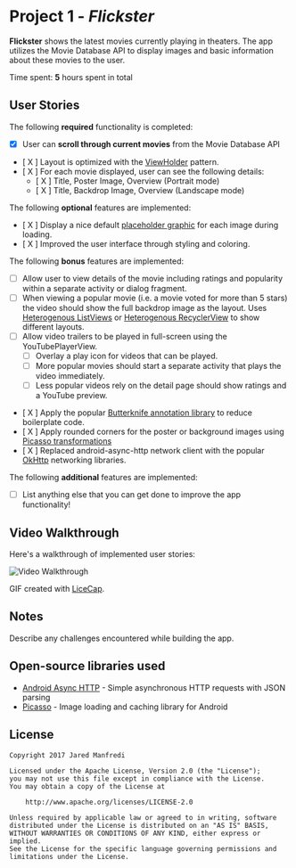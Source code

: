 # Project 1 - *Flickster*

**Flickster** shows the latest movies currently playing in theaters. The app utilizes the Movie Database API to display images and basic information about these movies to the user.

Time spent: **5** hours spent in total

## User Stories

The following **required** functionality is completed:

* [x] User can **scroll through current movies** from the Movie Database API
* [ X ] Layout is optimized with the [ViewHolder](http://guides.codepath.com/android/Using-an-ArrayAdapter-with-ListView#improving-performance-with-the-viewholder-pattern) pattern.
* [ X ] For each movie displayed, user can see the following details:
  * [ X ] Title, Poster Image, Overview (Portrait mode)
  * [ X ] Title, Backdrop Image, Overview (Landscape mode)

The following **optional** features are implemented:

* [ X ] Display a nice default [placeholder graphic](http://guides.codepath.com/android/Displaying-Images-with-the-Picasso-Library#configuring-picasso) for each image during loading.
* [ X ] Improved the user interface through styling and coloring.

The following **bonus** features are implemented:

* [ ] Allow user to view details of the movie including ratings and popularity within a separate activity or dialog fragment.
* [ ] When viewing a popular movie (i.e. a movie voted for more than 5 stars) the video should show the full backdrop image as the layout.  Uses [Heterogenous ListViews](http://guides.codepath.com/android/Implementing-a-Heterogenous-ListView) or [Heterogenous RecyclerView](http://guides.codepath.com/android/Heterogenous-Layouts-inside-RecyclerView) to show different layouts.
* [ ] Allow video trailers to be played in full-screen using the YouTubePlayerView.
    * [ ] Overlay a play icon for videos that can be played.
    * [ ] More popular movies should start a separate activity that plays the video immediately.
    * [ ] Less popular videos rely on the detail page should show ratings and a YouTube preview.
* [ X ] Apply the popular [Butterknife annotation library](http://guides.codepath.com/android/Reducing-View-Boilerplate-with-Butterknife) to reduce boilerplate code.
* [ X ] Apply rounded corners for the poster or background images using [Picasso transformations](https://guides.codepath.com/android/Displaying-Images-with-the-Picasso-Library#other-transformations)
* [ X ] Replaced android-async-http network client with the popular [OkHttp](http://guides.codepath.com/android/Using-OkHttp) networking libraries.

The following **additional** features are implemented:

* [ ] List anything else that you can get done to improve the app functionality!

## Video Walkthrough

Here's a walkthrough of implemented user stories:

<img src='http://i.imgur.com/link/to/your/gif/file.gif' title='Video Walkthrough' width='' alt='Video Walkthrough' />

GIF created with [LiceCap](http://www.cockos.com/licecap/).

## Notes

Describe any challenges encountered while building the app.

## Open-source libraries used

- [Android Async HTTP](https://github.com/loopj/android-async-http) - Simple asynchronous HTTP requests with JSON parsing
- [Picasso](http://square.github.io/picasso/) - Image loading and caching library for Android

## License

    Copyright 2017 Jared Manfredi

    Licensed under the Apache License, Version 2.0 (the "License");
    you may not use this file except in compliance with the License.
    You may obtain a copy of the License at

        http://www.apache.org/licenses/LICENSE-2.0

    Unless required by applicable law or agreed to in writing, software
    distributed under the License is distributed on an "AS IS" BASIS,
    WITHOUT WARRANTIES OR CONDITIONS OF ANY KIND, either express or implied.
    See the License for the specific language governing permissions and
    limitations under the License.
